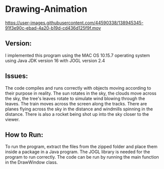 # Drawing-Animation

https://user-images.githubusercontent.com/44590338/138945345-91f3e90c-ebad-4a20-b19d-cd436d125f9f.mov

## Version:
I implemented this program using the MAC OS 10.15.7 operating system using
Java JDK version 16 with JOGL version 2.4

## Issues:
The code compiles and runs correctly with objects moving according to their purpose in reality.
The sun rotates in the sky, the clouds move across the sky, the tree's leaves rotate to simulate
wind blowing through the leaves. The train moves across the screen along the tracks. There are planes
flying across the sky in the distance and windmills spinning in the distance. There is also a rocket
being shot up into the sky closer to the viewer.

## How to Run:
To run the program, extract the files from the zipped folder and place them inside a package in a Java program.
The JOGL library is needed for the program to run correctly. The code can be run by running the main function in
the DrawWindow class.
